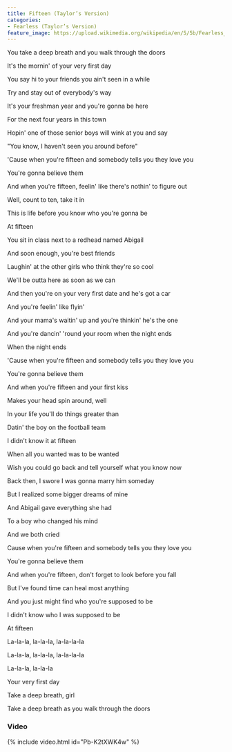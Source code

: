 ```yaml
---
title: Fifteen (Taylor’s Version)
categories:
- Fearless (Taylor’s Version)
feature_image: https://upload.wikimedia.org/wikipedia/en/5/5b/Fearless_%28Taylor%27s_Version%29_%282021_album_cover%29_by_Taylor_Swift.png
--- 
```

You take a deep breath and you walk through the doors

It's the mornin' of your very first day

You say hi to your friends you ain't seen in a while

Try and stay out of everybody's way

It's your freshman year and you're gonna be here

For the next four years in this town

Hopin' one of those senior boys will wink at you and say

"You know, I haven't seen you around before"

'Cause when you're fifteen and somebody tells you they love you

You're gonna believe them

And when you're fifteen, feelin' like there's nothin' to figure out

Well, count to ten, take it in

This is life before you know who you're gonna be

At fifteen

You sit in class next to a redhead named Abigail

And soon enough, you're best friends

Laughin' at the other girls who think they're so cool

We'll be outta here as soon as we can

And then you're on your very first date and he's got a car

And you're feelin' like flyin'

And your mama's waitin' up and you're thinkin' he's the one

And you're dancin' 'round your room when the night ends

When the night ends

'Cause when you're fifteen and somebody tells you they love you

You're gonna believe them

And when you're fifteen and your first kiss

Makes your head spin around, well

In your life you'll do things greater than

Datin' the boy on the football team

I didn't know it at fifteen

When all you wanted was to be wanted

Wish you could go back and tell yourself what you know now

Back then, I swore I was gonna marry him someday

But I realized some bigger dreams of mine

And Abigail gave everything she had

To a boy who changed his mind

And we both cried

Cause when you're fifteen and somebody tells you they love you

You're gonna believe them

And when you're fifteen, don't forget to look before you fall

But I've found time can heal most anything

And you just might find who you're supposed to be

I didn't know who I was supposed to be

At fifteen

La-la-la, la-la-la, la-la-la-la

La-la-la, la-la-la, la-la-la-la

La-la-la, la-la-la

Your very first day

Take a deep breath, girl

Take a deep breath as you walk through the doors
### Video

{% include video.html id="Pb-K2tXWK4w" %}

